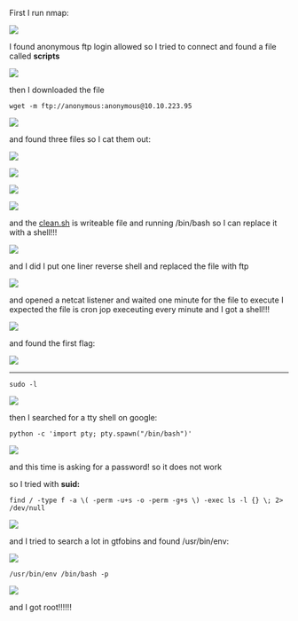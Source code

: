 First I run nmap:

![](attachment/5b2af9c73e6676ecd2a2db38463f5311.png)

I found anonymous ftp login allowed so I tried to connect and found a file called **scripts**

![](attachment/1cffc3ca2e96d30fd36ea1deac38fee7.png)

then I downloaded the file

```Less
wget -m ftp://anonymous:anonymous@10.10.223.95
```

![](attachment/c0bdb092bf6eb06d794a78752104c310.png)

and found three files so I cat them out:

![](attachment/d54a305ed24a40e20e526e8e15eab033.png)

![](attachment/c93952e00c579c7ce3a09f0168a7353a.png)

![](attachment/579207004b996635cbf2c324ece51ed9.png)

![](attachment/e64fce4f3b60a63a4ec35fd335e04950.png)

and the [clean.sh](http://clean.sh) is writeable file and running /bin/bash so I can replace it with a shell!!!

![](attachment/9d2314ad7256a6c49371e6fbe21a55b9.png)

and I did I put one liner reverse shell and replaced the file with ftp

![](attachment/947f89b78d745d5d810d604c308ba5a3.png)

and opened a netcat listener and waited one minute for the file to execute I expected the file is cron jop execeuting every minute and I got a shell!!!

![](attachment/9d924db088b04b40ee65a3d5565e860a.png)

and found the first flag:

![](attachment/6e50670282198d5230867740243c2b29.png)

---

```Less
sudo -l
```

![](attachment/b28215584eb1219db87e88fddf7be55b.png)

then I searched for a tty shell on google:

```Less
python -c 'import pty; pty.spawn("/bin/bash")'
```

![](attachment/b659c843171ab392d65fcec60b2149bb.png)

and this time is asking for a password! so it does not work

so I tried with **suid:**

```Less
find / -type f -a \( -perm -u+s -o -perm -g+s \) -exec ls -l {} \; 2> /dev/null
```

![](attachment/86e88473e90b00fb1ae15e09402c2104.png)

and I tried to search a lot in gtfobins and found /usr/bin/env:

![](attachment/ae2bde136c186daafec19590255ae255.png)

```Less
/usr/bin/env /bin/bash -p
```

![](attachment/941fc04f914348ab13b8438b68825292.png)

and I got root!!!!!!